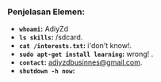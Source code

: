 
### Penjelasan Elemen:
- **`whoami`:** AdiyZd
- **`ls skills`:** /sdcard.
- **`cat /interests.txt`:** i'don't know!.
- **`sudo apt-get install learning`:** wrong! .
- **`contact`:** adiyzdbusinnes@gmail.com.
- **`shutdown -h now`:**
